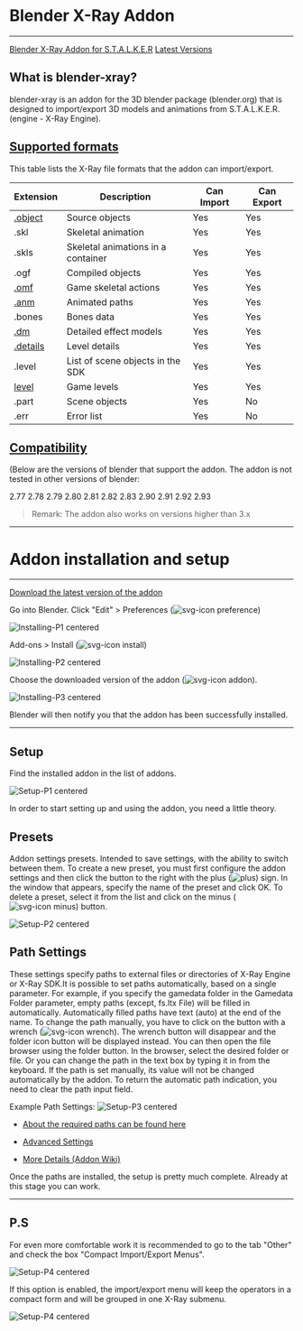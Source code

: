 # Blender X-Ray Addon

___

[Blender X-Ray Addon for S.T.A.L.K.E.R](https://github.com/PavelBlend/blender-xray)
[Latest Versions](https://github.com/PavelBlend/blender-xray/releases)

## What is blender-xray?

blender-xray is an addon for the 3D blender package (blender.org) that is designed to import/export 3D models and animations from S.T.A.L.K.E.R. (engine - X-Ray Engine).

## [Supported formats](https://github.com/PavelBlend/blender-xray/wiki#supported-formats)

This table lists the X-Ray file formats that the addon can import/export.

| Extension | Description | Can Import | Can Export |
---|---|---|---|
| [.object](../main-folders-and-files/file-formats/index.html#object) | Source objects | Yes | Yes |
| .skl | Skeletal animation | Yes | Yes |
| .skls | Skeletal animations in a container | Yes | Yes |
| .ogf | Compiled objects | Yes | Yes |
| [.omf](../main-folders-and-files/file-formats/index.html#omf-open-motions-format) | Game skeletal actions | Yes | Yes |
| [.anm](../main-folders-and-files/file-formats/index.html#anm-animated-paths) | Animated paths | Yes | Yes |
| .bones | Bones data | Yes | Yes |
| [.dm](../main-folders-and-files/file-formats/index.html#dm-detail-model) | Detailed effect models | Yes | Yes |
| [.details](../main-folders-and-files/file-formats/index.html#details) | Level details | Yes | Yes |
| .level | List of scene objects in the SDK | Yes | Yes |
| [level](../main-folders-and-files/file-formats/index.html#level) | Game levels | Yes | Yes |
| .part | Scene objects | Yes  | No |
| .err | Error list | Yes  | No |

## [Compatibility](https://github.com/PavelBlend/blender-xray/wiki#supported-blender-versions)

(Below are the versions of blender that support the addon. The addon is not tested in other versions of blender:

 2.77
 2.78
 2.79
 2.80
 2.81
 2.82
 2.83
 2.90
 2.91
 2.92
 2.93

 > Remark: The addon also works on versions higher than 3.x

---

# Addon installation and setup

___

[Download the latest version of the addon](https://github.com/PavelBlend/blender-xray/releases)

Go into Blender. Click "Edit" > Preferences (![svg-icon preference](blender-images/blender-images-icons/preference-icon.svg))

![Installing-P1 centered](blender-images/0.png)

Add-ons > Install (![svg-icon install](blender-images/blender-images-icons/install-icon.svg))

![Installing-P2 centered](blender-images/1.png)

Choose the downloaded version of the addon (![svg-icon addon](blender-images/blender-images-icons/addon-icon.svg)).

![Installing-P3 centered](blender-images/2.png)

Blender will then notify you that the addon has been successfully installed.

___

## Setup

Find the installed addon in the list of addons.

![Setup-P1 centered](blender-images/3.png)

In order to start setting up and using the addon, you need a little theory.

## Presets

Addon settings presets. Intended to save settings, with the ability to switch between them. To create a new preset, you must first configure the addon settings and then click the button to the right with the plus (![plus](blender-images/blender-images-icons/plus.svg)) sign. In the window that appears, specify the name of the preset and click OK. To delete a preset, select it from the list and click on the minus (![svg-icon minus](blender-images/blender-images-icons/minus.svg)) button.

![Setup-P2 centered](blender-images/4.png)

## Path Settings

These settings specify paths to external files or directories of X-Ray Engine or X-Ray SDK.It is possible to set paths automatically, based on a single parameter. For example, if you specify the gamedata folder in the Gamedata Folder parameter, empty paths (except, fs.ltx File) will be filled in automatically. Automatically filled paths have text (auto) at the end of the name. To change the path manually, you have to click on the button with a wrench (![svg-icon wrench](blender-images/blender-images-icons/wrench.svg)). The wrench button will disappear and the folder icon button will be displayed instead. You can then open the file browser using the folder button. In the browser, select the desired folder or file. Or you can change the path in the text box by typing it in from the keyboard. If the path is set manually, its value will not be changed automatically by the addon. To return the automatic path indication, you need to clear the path input field.

Example Path Settings:
![Setup-P3 centered](blender-images/5.png)

- [About the required paths can be found here](../blender/addon-settings-options/pathes.md)

- [Advanced Settings](addon-settings-options/index.html)

- [More Details (Addon Wiki)](https://github.com/PavelBlend/blender-xray/wiki/Preferences#paths-settings)

Once the paths are installed, the setup is pretty much complete. Already at this stage you can work.

___

## P.S

For even more comfortable work it is recommended to go to the tab "Other" and check the box "Compact Import/Export Menus".

![Setup-P4 centered](blender-images/6.png)

If this option is enabled, the import/export menu will keep the operators in a compact form and will be grouped in one X-Ray submenu.

![Setup-P4 centered](blender-images/7.png)

